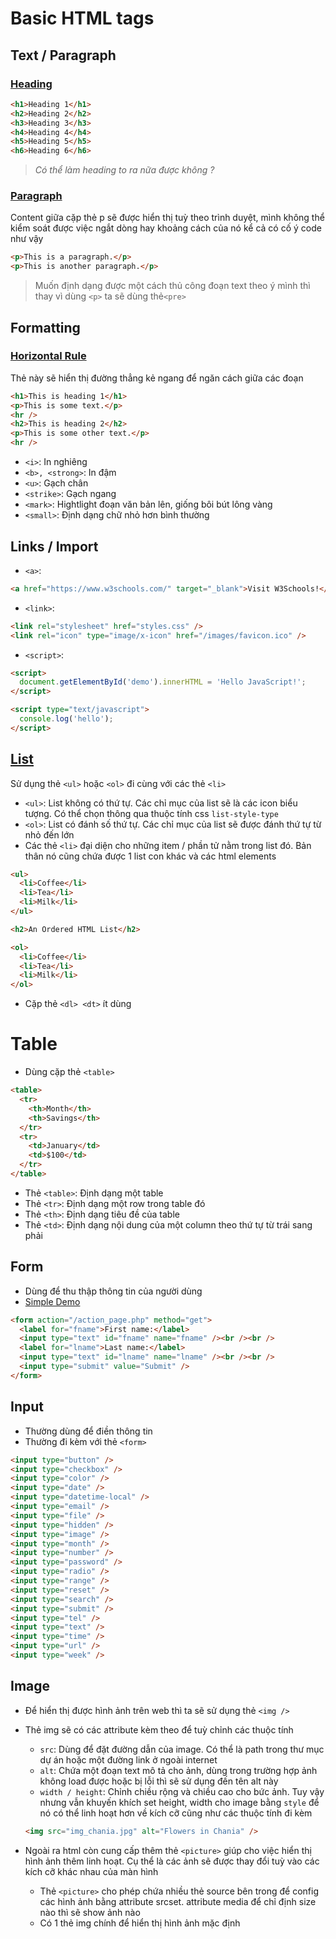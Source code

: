 # Basic HTML tags

## Text / Paragraph

### [Heading](https://www.w3schools.com/html/tryit.asp?filename=tryhtml_headings)

```HTML
<h1>Heading 1</h1>
<h2>Heading 2</h2>
<h3>Heading 3</h3>
<h4>Heading 4</h4>
<h5>Heading 5</h5>
<h6>Heading 6</h6>
```

> _Có thể làm heading to ra nữa được không ?_

### [Paragraph](https://www.w3schools.com/html/tryit.asp?filename=tryhtml_paragraphs1)

Content giữa cặp thẻ p sẽ được hiển thị tuỳ theo trình duyệt, mình không thể kiểm soát được việc ngắt dòng hay khoảng cách của nó kể cả có cố ý code như vậy

```html
<p>This is a paragraph.</p>
<p>This is another paragraph.</p>
```

> Muốn định dạng được một cách thủ công đoạn text theo ý mình thì thay vì dùng `<p>` ta sẽ dùng thẻ`<pre>`

## Formatting

### [Horizontal Rule](https://www.w3schools.com/html/tryit.asp?filename=tryhtml_headings_hr)

Thẻ này sẽ hiển thị đường thẳng kẻ ngang để ngăn cách giữa các đoạn

```html
<h1>This is heading 1</h1>
<p>This is some text.</p>
<hr />
<h2>This is heading 2</h2>
<p>This is some other text.</p>
<hr />
```

- `<i>`: In nghiêng
- `<b>, <strong>`: In đậm
- `<u>`: Gạch chân
- `<strike>`: Gạch ngang
- `<mark>`: Hightlight đoạn văn bản lên, giống bôi bút lông vàng
- `<small>`: Định dạng chữ nhỏ hơn bình thường

## Links / Import

- `<a>`:

```html
<a href="https://www.w3schools.com/" target="_blank">Visit W3Schools!</a>
```

- `<link>`:

```html
<link rel="stylesheet" href="styles.css" />
<link rel="icon" type="image/x-icon" href="/images/favicon.ico" />
```

- `<script>`:

```html
<script>
  document.getElementById('demo').innerHTML = 'Hello JavaScript!';
</script>

<script type="text/javascript">
  console.log('hello');
</script>
```

## [List](https://www.w3schools.com/html/tryit.asp?filename=tryhtml_lists_intro)

Sử dụng thẻ `<ul>` hoặc `<ol>` đi cùng với các thẻ `<li>`

- `<ul>`: List không có thứ tự. Các chỉ mục của list sẽ là các icon biểu tượng. Có thể chọn thông qua thuộc tính css `list-style-type`
- `<ol>`: List có đánh số thứ tự. Các chỉ mục của list sẽ được đánh thứ tự từ nhỏ đến lớn
- Các thẻ `<li>` đại diện cho những item / phần tử nằm trong list đó. Bản thân nó cũng chứa được 1 list con khác và các html elements

```html
<ul>
  <li>Coffee</li>
  <li>Tea</li>
  <li>Milk</li>
</ul>

<h2>An Ordered HTML List</h2>

<ol>
  <li>Coffee</li>
  <li>Tea</li>
  <li>Milk</li>
</ol>
```

- Cặp thẻ `<dl> <dt>` ít dùng

# Table

- Dùng cặp thẻ `<table>`

```html
<table>
  <tr>
    <th>Month</th>
    <th>Savings</th>
  </tr>
  <tr>
    <td>January</td>
    <td>$100</td>
  </tr>
</table>
```

- Thẻ `<table>`: Định dạng một table
- Thẻ `<tr>`: Định dạng một row trong table đó
- Thẻ `<th>`: Định dạng tiêu đề của table
- Thẻ `<td>`: Định dạng nội dung của một column theo thứ tự từ trái sang phải

## Form

- Dùng để thu thập thông tin của người dùng
- [Simple Demo](https://www.w3schools.com/html/tryit.asp?filename=tryhtml_form_submit)

```html
<form action="/action_page.php" method="get">
  <label for="fname">First name:</label>
  <input type="text" id="fname" name="fname" /><br /><br />
  <label for="lname">Last name:</label>
  <input type="text" id="lname" name="lname" /><br /><br />
  <input type="submit" value="Submit" />
</form>
```

## Input

- Thường dùng để điền thông tin
- Thường đi kèm với thẻ `<form> `

```html
<input type="button" />
<input type="checkbox" />
<input type="color" />
<input type="date" />
<input type="datetime-local" />
<input type="email" />
<input type="file" />
<input type="hidden" />
<input type="image" />
<input type="month" />
<input type="number" />
<input type="password" />
<input type="radio" />
<input type="range" />
<input type="reset" />
<input type="search" />
<input type="submit" />
<input type="tel" />
<input type="text" />
<input type="time" />
<input type="url" />
<input type="week" />
```

## Image

- Để hiển thị được hình ảnh trên web thì ta sẽ sử dụng thẻ `<img />`
- Thẻ img sẽ có các attribute kèm theo để tuỳ chỉnh các thuộc tính

  - `src`: Dùng để đặt đường dẫn của image. Có thể là path trong thư mục dự án hoặc một đường link ở ngoài internet
  - `alt`: Chứa một đoạn text mô tả cho ảnh, dùng trong trường hợp ảnh không load được hoặc bị lỗi thì sẽ sử dụng đến tên alt này
  - `width / height`: Chỉnh chiều rộng và chiều cao cho bức ảnh. Tuy vậy nhưng vẫn khuyến khích set height, width cho image bằng `style` để nó có thể linh hoạt hơn về kích cỡ cũng như các thuộc tính đi kèm

  ```html
  <img src="img_chania.jpg" alt="Flowers in Chania" />
  ```

- Ngoài ra html còn cung cấp thêm thẻ `<picture>` giúp cho việc hiển thị hình ảnh thêm linh hoạt. Cụ thể là các ảnh sẽ được thay đổi tuỳ vào các kích cỡ khác nhau của màn hình
  - Thẻ `<picture>` cho phép chứa nhiều thẻ source bên trong để config các hình ảnh bằng attribute srcset. attribute media để chỉ định size nào thì sẽ show ảnh nào
  - Có 1 thẻ img chính để hiển thị hình ảnh mặc định
